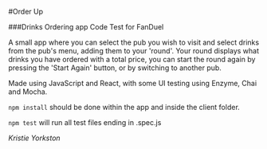 #Order Up

###Drinks Ordering app Code Test for FanDuel

A small app where you can select the pub you wish to visit and select drinks from the pub's menu,
adding them to your 'round'.  Your round displays what drinks you have ordered with a total price,
you can start the round again by pressing the 'Start Again' button, or by switching to another pub.

Made using JavaScript and React, with some UI testing using Enzyme, Chai and Mocha.

```npm install``` should be done within the app and inside the client folder.

```npm test``` will run all test files ending in .spec.js

*Kristie Yorkston*
